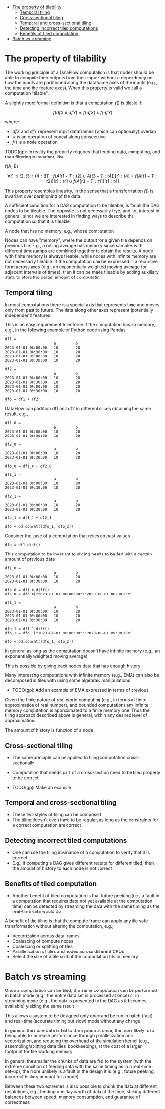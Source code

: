 <!--ts-->
   * [The property of tilability](#the-property-of-tilability)
      * [Temporal tiling](#temporal-tiling)
      * [Cross-sectional tiling](#cross-sectional-tiling)
      * [Temporal and cross-sectional tiling](#temporal-and-cross-sectional-tiling)
      * [Detecting incorrect tiled computations](#detecting-incorrect-tiled-computations)
      * [Benefits of tiled computation](#benefits-of-tiled-computation)
   * [Batch vs streaming](#batch-vs-streaming)



<!--te-->
# The property of tilability

The working principle of a DataFlow computation is that nodes should be able to
compute their outputs from their inputs without a dependency on how the inputs
are partitioned along the dataframe axes of the inputs (e.g., the time and the
feature axes). When this property is valid we call a computation "tilable".

A slightly more formal definition is that a computation $f()$ is tilable if:

$$
f(dfX \cup dfY) = f(dfX) \cup f(dfY)
$$

where:

- $dfX$ and $dfY$ represent input dataframes (which can optionally) overlap
- $\cup$ is an operation of concat along consecutive
- $f()$ is a node operation

TODO(gp): In reality the property requires that feeding data, computing, and
then filtering is invariant, like

f(A, B)

$$
\forall t1 \le t2, t3 \le t4: \exists T:
f(A[t1 - T:t2] \cup A[t3 - T:t4])[t1:t4]
= f(A[t1 - T:t2])[t1:t4] \cup f(A[t3 - T:t4])[t1:t4]
$$

This property resembles linearity, in the sense that a transformation $f()$ is
invariant over partitioning of the data.

A sufficient condition for a DAG computation to be tileable, is for all the DAG
nodes to be tileable. The opposite is not necessarily trye, and not interest in
general, since we are interested in finding ways to describe the computation so
that it is tileable.

A node that has no memory, e.g., whose computation

Nodes can have "memory", where the output for a given tile depends on previous
tile. E.g., a rolling average has memory since samples with different timestamps
are combined together to obtain the results. A node with finite memory is always
tileable, while nodes with infinite memory are not necessarily tileable. If the
computation can be expressed in a recursive form across axes (e.g., an
exponentially weighted moving average for adjacent intervals of times), then it
can be made tileable by adding auxiliary state to store the partial amount of
computatin.

## Temporal tiling

In most computations there is a special axis that represents time and moves only
from past to future. The data along other axes represent (potentially
independent) features.

This is an easy requirement to enforce if the computation has no memory, e.g.,
in the following example of Python code using Pandas
```
df1 =
                      a         b
2023-01-01 08:00:00   10        20
2023-01-01 08:30:00   10        20
2023-01-01 09:00:00   10        20
2023-01-01 09:30:00   10        20

df2 =
                      a         b
2023-01-01 08:00:00   10        20
2023-01-01 08:30:00   10        20
2023-01-01 09:00:00   10        20
2023-01-01 09:30:00   10        20

dfo = df1 + df2
```

DataFlow can partition df1 and df2 in different slices obtaining the same
result, e.g.,
```
df1_0 =
                      a         b
2023-01-01 08:00:00   10        20
2023-01-01 08:30:00   10        20

df2_0 =
                      a         b
2023-01-01 08:00:00   10        20
2023-01-01 08:30:00   10        20

dfo_0 = df1_0 + df2_0

df1_1 =
                      a         b
2023-01-01 09:00:00   10        20
2023-01-01 09:30:00   10        20

df2_1 =
                      a         b
2023-01-01 09:00:00   10        20
2023-01-01 09:30:00   10        20

dfo_1 = df1_1 + df2_1

dfo = pd.concat([dfo_1, dfo_2])
```

Consider the case of a computation that relies on past values
```
dfo = df1.diff()
```

This computation to be invariant to slicing needs to be fed with a certain
amount of previous data
```
df1_0 =
                      a         b
2023-01-01 08:00:00   10        20
2023-01-01 08:30:00   10        20

dfo_0 = df1_0.diff()
dfo_0 = dfo_0["2023-01-01 08:00:00":"2023-01-01 08:30:00"]

df1_1 =
                      a         b
2023-01-01 08:30:00   10        20
2023-01-01 09:00:00   10        20
2023-01-01 09:30:00   10        20

dfo_1 = df1_1.diff()
dfo_1 = dfo_1["2023-01-01 09:00:00":"2023-01-01 09:30:00"]

dfo = pd.concat([dfo_1, dfo_2])
```

In general as long as the computation doesn't have infinite memory (e.g., an
exponentially weighted moving average)

This is possible by giving each nodes data that has enough history

Many interesting computations with infinite memory (e.g., EMA) can also be
decomposed in tiles with using some algebraic manipulations

- TODO(gp): Add an example of EMA expressed in terms of previous

Given the finite nature of real-world computing (e.g., in terms of finite
approximation of real numbers, and bounded computation) any infinite memory
computation is approximated to a finite memory one. Thus the tiling approach
described above is general, within any desired level of approximation.

The amount of history is function of a node

## Cross-sectional tiling

- The same principle can be applied to tiling computation cross-sectionally

- Computation that needs part of a cross-section need to be tiled properly to be
  correct
- TODO(gp): Make an example

## Temporal and cross-sectional tiling

- These two styles of tiling can be composed
- The tiling doesn't even have to be regular, as long as the constraints for a
  correct computation are correct

## Detecting incorrect tiled computations

- One can use the tiling invariance of a computation to verify that it is
  correct
- E.g., if computing a DAG gives different results for different tiled, then the
  amount of history to each node is not correct

## Benefits of tiled computation

- Another benefit of tiled computation is that future peeking (i.e., a fault in
  a computation that requires data not yet available at the computation time)
  can be detected by streaming the data with the same timing as the real-time
  data would do

A benefit of the tiling is that the compute frame can apply any tile safe
transformation without altering the computation, e.g.,

- Vectorization across data frames
- Coalescing of compute nodes
- Coalescing or splitting of tiles
- Parallelization of tiles and nodes across different CPUs
- Select the size of a tile so that the computation fits in memory

# Batch vs streaming

Once a computation can be tiled, the same computation can be performed in batch
mode (e.g., the entire data set is processed at once) or in streaming mode
(e.g., the data is presented to the DAG as it becomes available) yielding the
same result

This allows a system to be designed only once and be run in batch (fast) and
real-time (accurate timing but slow) mode without any change

In general the more data is fed to the system at once, the more likely is to
being able to increase performance through parallelization and vectorization,
and reducing the overhead of the simulation kernel (e.g., assembling/splitting
data tiles, bookkeeping), at the cost of a larger footprint for the working
memory

In general the smaller the chunks of data are fed to the system (with the
extreme condition of feeding data with the same timing as in a real-time
set-up), the more unlikely is a fault in the design it is (e.g., future peeking,
incorrect history amount for a node)

Between these two extremes is also possible to chunk the data at different
resolutions, e.g., feeding one day worth of data at the time, striking different
balances between speed, memory consumption, and guarantee of correctness
